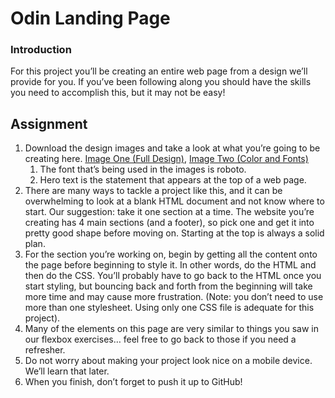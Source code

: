 # Odin Landing Page

### Introduction
For this project you’ll be creating an entire web page from a design we’ll provide for you. If you’ve been following along you should have the skills you need to accomplish this, but it may not be easy!

## Assignment

1. Download the design images and take a look at what you’re going to be creating here. [Image One (Full Design)](01-full_design.png), [Image Two (Color and Fonts)](02-color_fonts.png)
   1. The font that’s being used in the images is roboto.
   2. Hero text is the statement that appears at the top of a web page.
2. There are many ways to tackle a project like this, and it can be overwhelming to look at a blank HTML document and not know where to start. Our suggestion: take it one section at a time. The website you’re creating has 4 main sections (and a footer), so pick one and get it into pretty good shape before moving on. Starting at the top is always a solid plan.
3. For the section you’re working on, begin by getting all the content onto the page before beginning to style it. In other words, do the HTML and then do the CSS. You’ll probably have to go back to the HTML once you start styling, but bouncing back and forth from the beginning will take more time and may cause more frustration. (Note: you don’t need to use more than one stylesheet. Using only one CSS file is adequate for this project).
4. Many of the elements on this page are very similar to things you saw in our flexbox exercises… feel free to go back to those if you need a refresher.
5. Do not worry about making your project look nice on a mobile device. We’ll learn that later.
6. When you finish, don’t forget to push it up to GitHub!